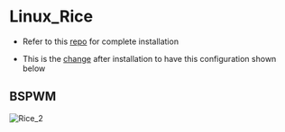 # Linux_Rice

- Refer to this [repo](https://gitHub.com/miscellaneous-mice/My_Linux_config) for complete installation 

- This is the [change](https://github.com/miscellaneous-mice/My_Linux_config/tree/main#extras) after installation to have this configuration shown below

## BSPWM
![Rice_2](https://github.com/miscellaneous-mice/Linux_Rice/assets/79500624/ce9f41fa-e112-464c-95b0-ee02386ab8c3)

